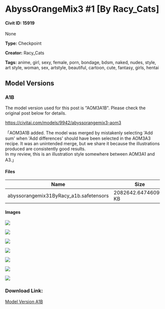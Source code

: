 # AbyssOrangeMix3 #1 [By Racy_Cats]

#### Civit ID: 15919

None

**Type:** Checkpoint

**Creator:** Racy_Cats

**Tags:** anime, girl, sexy, female, porn, bondage, bdsm, naked, nudes, style, art style, woman, sex, artstyle, beautiful, cartoon, cute, fantasy, girls, hentai

## Model Versions

### A1B

<p>The model version used for this post is "AOM3A1B". Please check the original post below for details.</p><p><a target="_blank" rel="ugc" href="https://civitai.com/models/9942/abyssorangemix3-aom3">https://civitai.com/models/9942/abyssorangemix3-aom3</a></p><p>「AOM3A1B added. The model was merged by mistakenly selecting 'Add sum' when 'Add differences' should have been selected in the AOM3A3 recipe. It was an unintended merge, but we share it because the illustrations produced are consistently good results.<br />In my review, this is an illustration style somewhere between AOM3A1 and A3.」</p>

#### Files

| Name | Size | Type | Format | Download Url | AutoV1 | AutoV2 | SHA256 | CRC32 | BLAKE3 |
| --- | --- | --- | --- | --- | --- | --- | --- | --- | --- |
| abyssorangemix31ByRacy_a1b.safetensors | 2082642.647460938 KB | Model | SafeTensor | https://civitai.com/api/download/models/18791 | 9600DA17 | 5493A0EC49 | 5493A0EC491F5961DBDC1C861404088A6AE9BD4007F6A3A7C5DEE8789CDC1361 | D3735BC9 | 2FB17575610E265EF07A5C670A0F0D41A76251D0BF42756A1B3F2F7825CE77DD |

#### Images

<p><img src="https://image.civitai.com/xG1nkqKTMzGDvpLrqFT7WA/bd783124-1ba3-4a44-0369-7e01bc4d7f00/width=450/195442.jpeg" /></p>

<p><img src="https://image.civitai.com/xG1nkqKTMzGDvpLrqFT7WA/da38709d-0975-4531-b062-b8588f455e00/width=450/195786.jpeg" /></p>

<p><img src="https://image.civitai.com/xG1nkqKTMzGDvpLrqFT7WA/ceae623d-c30d-4a97-c4b3-e04fbc04e100/width=450/195447.jpeg" /></p>

<p><img src="https://image.civitai.com/xG1nkqKTMzGDvpLrqFT7WA/3101891d-ed80-49ee-1493-98045e3bf100/width=450/195443.jpeg" /></p>

<p><img src="https://image.civitai.com/xG1nkqKTMzGDvpLrqFT7WA/2d181ce9-d56a-4fec-59c8-87b8f345bf00/width=450/195785.jpeg" /></p>

<p><img src="https://image.civitai.com/xG1nkqKTMzGDvpLrqFT7WA/505a0f70-e655-4420-5069-cbbc6a889100/width=450/195445.jpeg" /></p>

<p><img src="https://image.civitai.com/xG1nkqKTMzGDvpLrqFT7WA/35e20db7-4462-49dc-f2a3-fc8ba7001f00/width=450/195444.jpeg" /></p>

### Download Link:

[Model Version A1B](https://civitai.com/api/download/models/18791)

